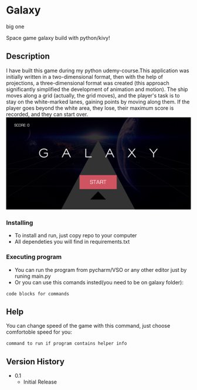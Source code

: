 # Galaxy
big one 

Space game galaxy build with python/kivy!

## Description

I have built this game during my python udemy-course.This application was initially written in a two-dimensional format, then with the help of projections, a three-dimensional format was created (this approach significantly simplified the development of animation and motion). The ship moves along a grid (actually, the grid moves), and the player's task is to stay on the white-marked lanes, gaining points by moving along them. If the player goes beyond the white area, they lose, their maximum score is recorded, and they can start over.  
![Screenshot from the game](https://github.com/Valeronf/galaxy/blob/main/Screenshot%202024-03-05%20at%2015.24.43.png)
### Installing

* To install and run, just copy repo to your computer
* All dependeties you will find in requirements.txt

### Executing program

* You can run the program from pycharm/VSO or any other editor just by runing main.py
* Or you can use this comands insted(you need to be on galaxy folder):
```
code blocks for commands
```

## Help

You can change speed of the game with this command, just choose comfortoble speed for you:
```
command to run if program contains helper info
```

## Version History

* 0.1
    * Initial Release
